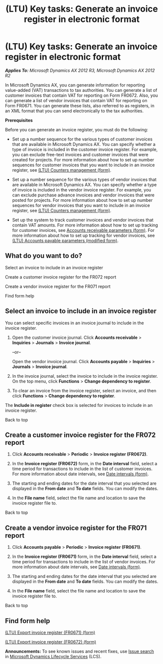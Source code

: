 ﻿---
title: '(LTU) Key tasks: Generate an invoice register in electronic format'
TOCTitle: '(LTU) Key tasks: Generate an invoice register in electronic format'
ms:assetid: fae9988f-a417-4744-baf9-ba7cb2b45bd7
ms:mtpsurl: https://technet.microsoft.com/en-us/library/Dn528956(v=AX.60)
ms:contentKeyID: 59641345
ms.date: 04/18/2014
mtps_version: v=AX.60
---

# (LTU) Key tasks: Generate an invoice register in electronic format 


_**Applies To:** Microsoft Dynamics AX 2012 R3, Microsoft Dynamics AX 2012 R2_

In Microsoft Dynamics AX, you can generate information for reporting value-added (VAT) transactions to tax authorities. You can generate a list of customer invoices that contain VAT for reporting on Form FR0672. Also, you can generate a list of vendor invoices that contain VAT for reporting on Form FR0671. You can generate these lists, also referred to as registers, in an XML format that you can send electronically to the tax authorities.

**Prerequisites**

Before you can generate an invoice register, you must do the following:

  - Set up a number sequence for the various types of customer invoices that are available in Microsoft Dynamics AX. You can specify whether a type of invoice is included in the customer invoice register. For example, you can exclude free-text invoices and customer invoices that were created for projects. For more information about how to set up number sequences for customer invoices that you want to include in an invoice register, see [(LTU) Counters management (form)](https://technet.microsoft.com/en-us/library/jj911249\(v=ax.60\)).

  - Set up a number sequence for the various types of vendor invoices that are available in Microsoft Dynamics AX. You can specify whether a type of invoice is included in the vendor invoice register. For example, you can exclude purchase advance invoices and vendor invoices that were posted for projects. For more information about how to set up number sequences for vendor invoices that you want to include in an invoice register, see [(LTU) Counters management (form)](https://technet.microsoft.com/en-us/library/jj911249\(v=ax.60\)).

  - Set up the system to track customer invoices and vendor invoices that contain VAT amounts. For more information about how to set up tracking for customer invoices, see [Accounts receivable parameters (form)](https://technet.microsoft.com/en-us/library/aa576993\(v=ax.60\)). For more information about how to set up tracking for vendor invoices, see [(LTU) Accounts payable parameters (modified form)](https://technet.microsoft.com/en-us/library/jj665154\(v=ax.60\)).

## What do you want to do?

Select an invoice to include in an invoice register

Create a customer invoice register for the FR072 report

Create a vendor invoice register for the FR071 report

Find form help

## Select an invoice to include in an invoice register

You can select specific invoices in an invoice journal to include in the invoice register.

1.  Open the customer invoice journal. Click **Accounts receivable** \> **Inquiries** \> **Journals** \> **Invoice journal**.
    
    –or–
    
    Open the vendor invoice journal. Click **Accounts payable** \> **Inquiries** \> **Journals** \> **Invoice journal**.

2.  In the invoice journal, select the invoice to include in the invoice register. On the top menu, click **Functions** \> **Change dependency to register**.

3.  To clear an invoice from the invoice register, select an invoice, and then click **Functions** \> **Change dependency to register**.

The **Include in register** check box is selected for invoices to include in an invoice register.

Back to top

## Create a customer invoice register for the FR072 report

1.  Click **Accounts receivable** \> **Periodic** \> **Invoice register (FR0672)**.

2.  In the **Invoice register (FR0672)** form, in the **Date interval** field, select a time period for transactions to include in the list of customer invoices. For more information about date intervals, see [Date intervals (form)](https://technet.microsoft.com/en-us/library/aa558459\(v=ax.60\)).

3.  The starting and ending dates for the date interval that you selected are displayed in the **From date** and **To date** fields. You can modify the dates.

4.  In the **File name** field, select the file name and location to save the invoice register file to.

Back to top

## Create a vendor invoice register for the FR071 report

1.  Click **Accounts payable** \> **Periodic** \> **Invoice register (FR0671)**.

2.  In the **Invoice register (FR0671)** form, in the **Date interval** field, select a time period for transactions to include in the list of vendor invoices. For more information about date intervals, see [Date intervals (form)](https://technet.microsoft.com/en-us/library/aa558459\(v=ax.60\)).

3.  The starting and ending dates for the date interval that you selected are displayed in the **From date** and **To date** fields. You can modify the dates.

4.  In the **File name** field, select the file name and location to save the invoice register file to.

Back to top

## Find form help

[(LTU) Export invoice register (FR0671) (form)](https://technet.microsoft.com/en-us/library/jj665056\(v=ax.60\))

[(LTU) Export invoice register (FR0672) (form)](https://technet.microsoft.com/en-us/library/jj665044\(v=ax.60\))

  
**Announcements:** To see known issues and recent fixes, use [Issue search](http://go.microsoft.com/fwlink/?linkid=389258) in [Microsoft Dynamics Lifecycle Services](http://go.microsoft.com/fwlink/?linkid=306505) (LCS).

